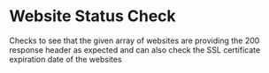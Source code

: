 # Website Status Check
Checks to see that the given array of websites are providing the 200 response header as expected and can also check the SSL certificate expiration date of the websites
